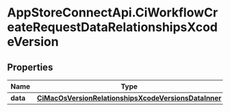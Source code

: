# AppStoreConnectApi.CiWorkflowCreateRequestDataRelationshipsXcodeVersion

## Properties

Name | Type | Description | Notes
------------ | ------------- | ------------- | -------------
**data** | [**CiMacOsVersionRelationshipsXcodeVersionsDataInner**](CiMacOsVersionRelationshipsXcodeVersionsDataInner.md) |  | 


